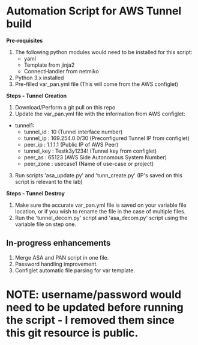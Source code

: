 # **Automation Script for AWS Tunnel build**
**Pre-requisites**
1. The following python modules would need to be installed for this script:
   - yaml
   - Template from jinja2
   - ConnectHandler from netmiko
2. Python 3.x installed
3. Pre-filled var_pan.yml file (This will come from the AWS configlet)

**Steps - Tunnel Creation**
1. Download/Perform a git pull on this repo
2. Update the var_pan.yml file with the information from AWS configlet:

- tunnel1:
  - tunnel_id     : 10 (Tunnel interface number)
  - tunnel_ip     : 169.254.0.0/30 (Preconfigured Tunnel IP from configlet)
  - peer_ip       : 1.1.1.1 (Public IP of AWS Peer)
  - tunnel_key    : Testk3y1234! (Tunnel key from configlet)
  - peer_as       : 65123 (AWS Side Autonomous System Number)
  - peer_zone     : usecase1 (Name of use-case or project)

3. Run scripts 'asa_update.py' and 'tunn_create.py' (IP's saved on this script is relevant to the lab)

**Steps - Tunnel Destroy**
1. Make sure the accurate var_pan.yml file is saved on your variable file location, or if you wish to rename the file in the case of multiple files.
2. Run the 'tunnel_decom.py' script and 'asa_decom.py' script using the variable file on step one.

## In-progress enhancements
1. Merge ASA and PAN script in one  file.
2. Password handling improvement.
3. Configlet automatic file parsing for var template.
# NOTE: username/password would need to be updated before running the script - I removed them since this git resource is public.
